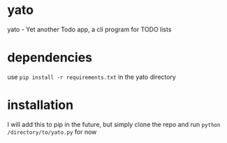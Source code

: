 # yato
yato - Yet another Todo app, a cli program for TODO lists

# dependencies
use `pip install -r requirements.txt` in the yato directory

# installation
I will add this to pip in the future, but simply clone the repo and run `python /directory/to/yato.py` for now
